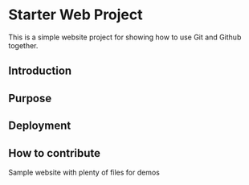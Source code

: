 # Starter Web Project

This is a simple website project for showing how to use Git and Github together.

## Introduction
## Purpose
## Deployment
## How to contribute

Sample website with plenty of files for demos
